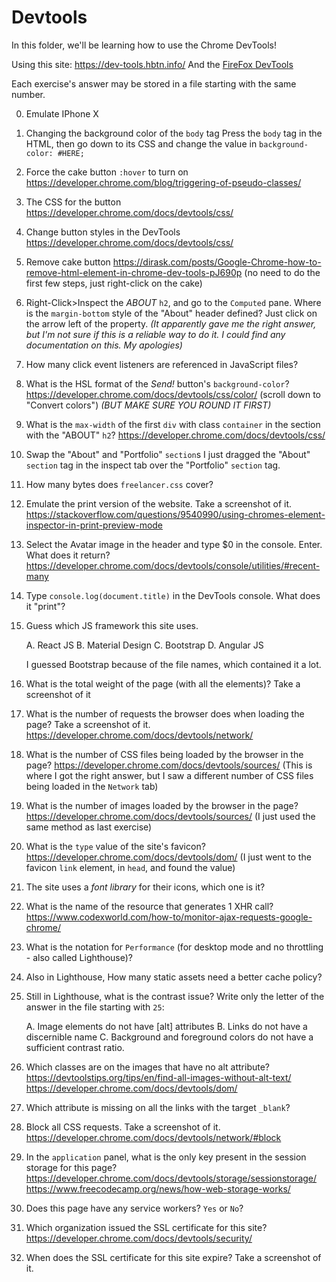# Devtools
In this folder, we'll be learning how to use the Chrome DevTools!

Using this site: https://dev-tools.hbtn.info/
And the [FireFox DevTools](https://firefox-source-docs.mozilla.org/devtools-user/)

Each exercise's answer may be stored in a file starting with the same number.

0. Emulate IPhone X
1. Changing the background color of the ``body`` tag
    Press the ``body`` tag in the HTML, then go down to its CSS and change the value in ``background-color: #HERE;``
2. Force the cake button ``:hover`` to turn on
    https://developer.chrome.com/blog/triggering-of-pseudo-classes/
3. The CSS for the button
    https://developer.chrome.com/docs/devtools/css/
4. Change button styles in the DevTools
    https://developer.chrome.com/docs/devtools/css/
5. Remove cake button
    https://dirask.com/posts/Google-Chrome-how-to-remove-html-element-in-chrome-dev-tools-pJ690p
    (no need to do the first few steps, just right-click on the cake)
6. Right-Click>Inspect the *ABOUT* ``h2``, and go to the ``Computed`` pane. Where is the ``margin-bottom`` style of the "About" header defined?
    Just click on the arrow left of the property. *(It apparently gave me the right answer, but I'm not sure if this is a reliable way to do it. I could find any documentation on this. My apologies)*
7. How many click event listeners are referenced in JavaScript files?
8. What is the HSL format of the *Send!* button's ``background-color``?
    https://developer.chrome.com/docs/devtools/css/color/
    (scroll down to "Convert colors")
    *(BUT MAKE SURE YOU ROUND IT FIRST)*
9. What is the ``max-width`` of the first ``div`` with class ``container`` in the section with the "ABOUT" ``h2``?
    https://developer.chrome.com/docs/devtools/css/
10. Swap the "About" and "Portfolio" ``section``s
    I just dragged the "About" ``section`` tag in the inspect tab over the "Portfolio" ``section`` tag.
11. How many bytes does ``freelancer.css`` cover?
12. Emulate the print version of the website. Take a screenshot of it.
    https://stackoverflow.com/questions/9540990/using-chromes-element-inspector-in-print-preview-mode
13. Select the Avatar image in the header and type $0 in the console. Enter. What does it return?
    https://developer.chrome.com/docs/devtools/console/utilities/#recent-many
14. Type ``console.log(document.title)`` in the DevTools console. What does it "print"?
15. Guess which JS framework this site uses.

    A. React JS
    B. Material Design
    C. Bootstrap
    D. Angular JS

    I guessed Bootstrap because of the file names, which contained it a lot.
16. What is the total weight of the page (with all the elements)? Take a screenshot of it
17. What is the number of requests the browser does when loading the page? Take a screenshot of it.
    https://developer.chrome.com/docs/devtools/network/
18. What is the number of CSS files being loaded by the browser in the page?
    https://developer.chrome.com/docs/devtools/sources/
    (This is where I got the right answer, but I saw a different number of CSS files being loaded in the ``Network`` tab)
19. What is the number of images loaded by the browser in the page?
    https://developer.chrome.com/docs/devtools/sources/
    (I just used the same method as last exercise)
20. What is the ``type`` value of the site's favicon?
    https://developer.chrome.com/docs/devtools/dom/
    (I just went to the favicon ``link`` element, in ``head``, and found the value)
21. The site uses a *font library* for their icons, which one is it?
22. What is the name of the resource that generates 1 XHR call?
    https://www.codexworld.com/how-to/monitor-ajax-requests-google-chrome/
23. What is the notation for ``Performance`` (for desktop mode and no throttling - also called Lighthouse)?
24. Also in Lighthouse, How many static assets need a better cache policy?
25. Still in Lighthouse, what is the contrast issue?
    Write only the letter of the answer in the file starting with ``25``:

    A. Image elements do not have [alt] attributes
    B. Links do not have a discernible name
    C. Background and foreground colors do not have a sufficient contrast ratio.
26. Which classes are on the images that have no alt attribute?
    https://devtoolstips.org/tips/en/find-all-images-without-alt-text/
    https://developer.chrome.com/docs/devtools/dom/
27. Which attribute is missing on all the links with the target ``_blank``?
30. Block all CSS requests. Take a screenshot of it.
    https://developer.chrome.com/docs/devtools/network/#block
31. In the ``application`` panel, what is the only key present in the session storage for this page?
    https://developer.chrome.com/docs/devtools/storage/sessionstorage/
    https://www.freecodecamp.org/news/how-web-storage-works/
32. Does this page have any service workers? ``Yes`` or ``No``?
33. Which organization issued the SSL certificate for this site?
    https://developer.chrome.com/docs/devtools/security/
34. When does the SSL certificate for this site expire? Take a screenshot of it.
